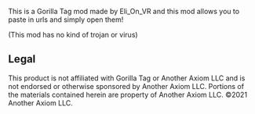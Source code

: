This is a Gorilla Tag mod made by Eli_On_VR and this mod allows you to paste in urls and simply open them!

(This mod has no kind of trojan or virus)

## Legal 
This product is not affiliated with Gorilla Tag or Another Axiom LLC and is not endorsed or otherwise sponsored by Another Axiom LLC. Portions of the materials contained herein are property of Another Axiom LLC. ©2021 Another Axiom LLC.
